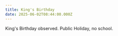 ```yaml
---
title: King's Birthday
date: 2025-06-02T08:44:00.000Z
---
```

King's Birthday observed.
Public Holiday, no school.
